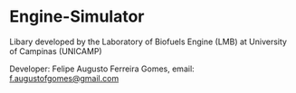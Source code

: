 # Engine-Simulator
Libary developed by the Laboratory of Biofuels Engine (LMB) at University of Campinas (UNICAMP)

Developer: Felipe Augusto Ferreira Gomes, email: f.augustofgomes@gmail.com

